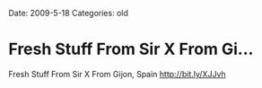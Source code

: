 Date: 2009-5-18
Categories: old

# Fresh Stuff From Sir X From Gi...

Fresh Stuff From Sir X From Gijon, Spain <a href="http://bit.ly/XJJvh" rel="nofollow">http://bit.ly/XJJvh</a>
